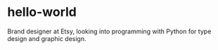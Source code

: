 # hello-world

Brand designer at Etsy, looking into programming with Python for type design and graphic design.

